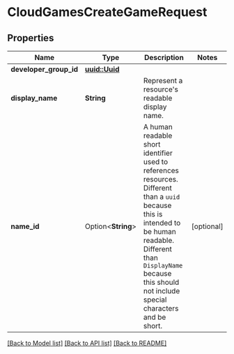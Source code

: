 # CloudGamesCreateGameRequest

## Properties

Name | Type | Description | Notes
------------ | ------------- | ------------- | -------------
**developer_group_id** | [**uuid::Uuid**](uuid::Uuid.md) |  | 
**display_name** | **String** | Represent a resource's readable display name. | 
**name_id** | Option<**String**> | A human readable short identifier used to references resources. Different than a `uuid` because this is intended to be human readable. Different than `DisplayName` because this should not include special characters and be short. | [optional]

[[Back to Model list]](../README.md#documentation-for-models) [[Back to API list]](../README.md#documentation-for-api-endpoints) [[Back to README]](../README.md)



